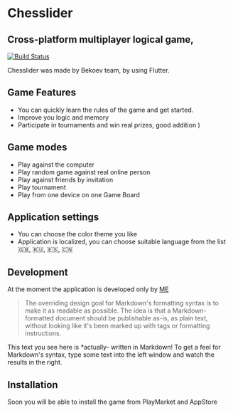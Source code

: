 # Chesslider
## Cross-platform multiplayer logical game,
[![Build Status](https://travis-ci.org/joemccann/dillinger.svg?branch=master)](https://travis-ci.org/joemccann/dillinger)

Chesslider was made by Bekoev team, by using Flutter.

## Game Features
- You can quickly learn the rules of the game and get started.
- Improve you logic and memory
- Participate in tournaments and win real prizes, good addition  )


## Game modes
- Play against the computer
- Play random game against real online person
- Play against friends by invitation
- Play tournament
- Play from one device on one Game Board

## Application settings
- You can choose the color theme you like
- Application is localized, you can choose
  suitable language from the list 🇬🇧, 🇷🇺, 🇪🇸, 🇨🇳

## Development
At the moment the application is developed only by [ME](me.kedin.com/in/pavel-bekoev-a60968261)




> The overriding design goal for Markdown's
> formatting syntax is to make it as readable
> as possible. The idea is that a
> Markdown-formatted document should be
> publishable as-is, as plain text, without
> looking like it's been marked up with tags
> or formatting instructions.

This text you see here is *actually- written in Markdown! To get a feel
for Markdown's syntax, type some text into the left window and
watch the results in the right.


## Installation
Soon you will be able to install the game from PlayMarket and AppStore




